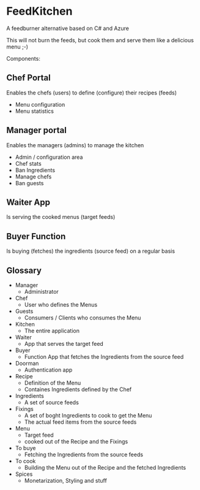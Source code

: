 # FeedKitchen
A feedburner alternative based on C# and Azure

This will not burn the feeds, but cook them and serve them like a delicious menu ;-)

Components:

## Chef Portal
Enables the chefs (users) to define (configure) their recipes (feeds)

* Menu configuration
* Menu statistics


## Manager portal
Enables the managers (admins) to manage the kitchen

* Admin / configuration area
* Chef stats
* Ban Ingredients 
* Manage chefs
* Ban guests


## Waiter App
Is serving the cooked menus (target feeds)


## Buyer Function
Is buying (fetches) the ingredients (source feed) on a regular basis


## Glossary

* Manager
  * Administrator
* Chef
  * User who defines the Menus
* Guests
  * Consumers / Clients who consumes the Menu
* Kitchen
  * The entire application
* Waiter
  * App that serves the target feed
* Buyer
  * Function App that fetches the Ingredients from the source feed
* Doorman
  * Authentication app
* Recipe
  * Definition of the Menu
  * Containes Ingredients defined by the Chef
* Ingredients
  * A set of source feeds
* Fixings
  * A set of boght Ingredients to cook to get the Menu
  * The actual feed items from the source feeds 
* Menu
  * Target feed
  * cooked out of the Recipe and the Fixings
* To buye
  * Fetching the Ingredients from the source feeds
* To cook
  * Building the Menu out of the Recipe and the fetched Ingredients
* Spices
  * Monetarization, Styling and stuff

